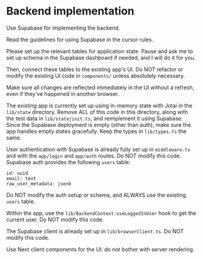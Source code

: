 # Backend implementation

Use Supabase for implementing the backend.

Read the guidelines for using Supabase in the cursor rules.

Please set up the relevant tables for application state. Pause and
ask me to set up schema in the Supabase dashboard if needed, and I
will do it for you.

Then, connect these tables to the existing app's UI. Do NOT refactor or
modify the existing UI code in `components/` unless absolutely necessary.

Make sure all changes are reflected immediately in the UI without a refresh,
even if they've happened in another browser.

The existing app is currently set up using in-memory state with Jotai
in the `lib/state` directory. Remove ALL of this code in this directory, along with the
test data in `lib/state/init.ts`, and reimplement it using Supabase. Since
the Supabase deployment is empty (other than auth), make sure the app handles
empty states gracefully. Keep the types in `lib/types.ts` the same.

User authentication with Supabase is already fully set up in `middleware.ts`
and with the `app/login` and `app/auth` routes. Do NOT modify this code. Supabase auth provides the following `users` table:

```
id: uuid
email: text
raw_user_metadata: jsonb
```

Do NOT modify the auth setup or schema, and ALWAYS use the existing `users` table.

Within the app, use the `lib/BackendContext:useLoggedInUser` hook to get the current user. Do NOT modify this code.

The Supabase client is already set up in `lib/browserClient.ts`. Do NOT modify this code.

Use Next client components for the UI: do not bother with server rendering.
